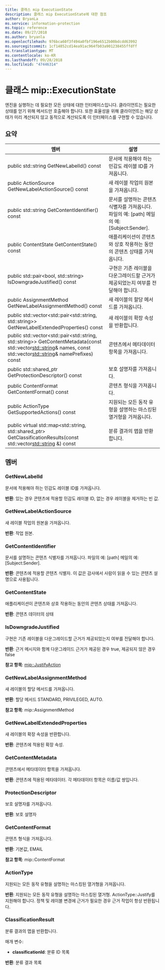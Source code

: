 ```yaml
---
title: 클래스 mip ExecutionState
description: 클래스 mip ExecutionState에 대한 참조
author: BryanLa
ms.service: information-protection
ms.topic: reference
ms.date: 09/27/2018
ms.author: bryanla
ms.openlocfilehash: 976bca60f3f494a0fbf196e6512b00bdcdd63992
ms.sourcegitcommit: 1cf14852cd14ea91ac964fb03a901238455ffdff
ms.translationtype: MT
ms.contentlocale: ko-KR
ms.lasthandoff: 09/28/2018
ms.locfileid: "47446314"
---
```

# <a name="class-mipexecutionstate"></a>클래스 mip::ExecutionState 
엔진을 실행하는 데 필요한 모든 상태에 대한 인터페이스입니다.
클라이언트는 필요한 상태를 얻기 위해 메서드만 호출해야 합니다. 또한 효율성을 위해 클라이언트는 해당 상태가 미리 계산되지 않고 동적으로 계산되도록 이 인터페이스를 구현할 수 있습니다.
  
## <a name="summary"></a>요약
 멤버                        | 설명                                
--------------------------------|---------------------------------------------
 public std::string GetNewLabelId() const  |  문서에 적용해야 하는 민감도 레이블 ID를 가져옵니다.
 public ActionSource GetNewLabelActionSource() const  |  새 레이블 작업의 원본을 가져옵니다.
 public std::string GetContentIdentifier() const  |  문서를 설명하는 콘텐츠 식별자를 가져옵니다. 파일의 예: [path] 메일의 예: [Subject:Sender].
 public ContentState GetContentState() const  |  애플리케이션이 콘텐츠와 상호 작용하는 동안의 콘텐츠 상태를 가져옵니다.
public std::pair<bool, std::string> IsDowngradeJustified() const  |  구현은 기존 레이블을 다운그레이드할 근거가 제공되었는지 여부를 전달해야 합니다.
 public AssignmentMethod GetNewLabelAssignmentMethod() const  |  새 레이블의 할당 메서드를 가져옵니다.
public std::vector<std::pair<std::string, std::string>> GetNewLabelExtendedProperties() const  |  새 레이블의 확장 속성을 반환합니다.
public std::vector<std::pair<std::string, std::string>> GetContentMetadata(const std::vector<std::string>& names, const std::vector<std::string>& namePrefixes) const  |  콘텐츠에서 메타데이터 항목을 가져옵니다.
public std::shared_ptr<ProtectionDescriptor> GetProtectionDescriptor() const  |  보호 설명자를 가져옵니다.
 public ContentFormat GetContentFormat() const  |  콘텐츠 형식을 가져옵니다.
 public ActionType GetSupportedActions() const  |  지원되는 모든 동작 유형을 설명하는 마스킹된 열거형을 가져옵니다.
public virtual std::map<std::string, std::shared_ptr<ClassificationResult>> GetClassificationResults(const std::vector<std::string> &) const  |  분류 결과의 맵을 반환합니다.
  
## <a name="members"></a>멤버
  
### <a name="getnewlabelid"></a>GetNewLabelId
문서에 적용해야 하는 민감도 레이블 ID를 가져옵니다.

  
**반환**: 있는 경우 콘텐츠에 적용할 민감도 레이블 ID, 없는 경우 레이블을 제거하는 빈 값.
  
### <a name="getnewlabelactionsource"></a>GetNewLabelActionSource
새 레이블 작업의 원본을 가져옵니다.

  
**반환**: 작업 원본.
  
### <a name="getcontentidentifier"></a>GetContentIdentifier
문서를 설명하는 콘텐츠 식별자를 가져옵니다. 파일의 예: [path] 메일의 예: [Subject:Sender].

  
**반환**: 콘텐츠에 적용할 콘텐츠 식별자.
이 값은 감사에서 사람이 읽을 수 있는 콘텐츠 설명으로 사용됩니다.
  
### <a name="getcontentstate"></a>GetContentState
애플리케이션이 콘텐츠와 상호 작용하는 동안의 콘텐츠 상태를 가져옵니다.

  
**반환**: 콘텐츠 데이터의 상태
  
### <a name="isdowngradejustified"></a>IsDowngradeJustified
구현은 기존 레이블을 다운그레이드할 근거가 제공되었는지 여부를 전달해야 합니다.

  
**반환**: 근거 메시지와 함께 다운그레이드 근거가 제공된 경우 true, 제공되지 않은 경우 false 
  
**참고 항목**: [mip::JustifyAction](class_mip_justifyaction.md)
  
### <a name="getnewlabelassignmentmethod"></a>GetNewLabelAssignmentMethod
새 레이블의 할당 메서드를 가져옵니다.

  
**반환**: 할당 메서드 STANDARD, PRIVILEGED, AUTO. 
  
**참고 항목**: mip::AssignmentMethod
  
### <a name="getnewlabelextendedproperties"></a>GetNewLabelExtendedProperties
새 레이블의 확장 속성을 반환합니다.

  
**반환**: 콘텐츠에 적용된 확장 속성.
  
### <a name="getcontentmetadata"></a>GetContentMetadata
콘텐츠에서 메타데이터 항목을 가져옵니다.

  
**반환**: 콘텐츠에 적용된 메타데이터. 각 메타데이터 항목은 이름/값 쌍입니다.
  
### <a name="protectiondescriptor"></a>ProtectionDescriptor
보호 설명자를 가져옵니다.

  
**반환**: 보호 설명자
  
### <a name="getcontentformat"></a>GetContentFormat
콘텐츠 형식을 가져옵니다.

  
**반환**: 기본값, EMAIL 
  
**참고 항목**: mip::ContentFormat
  
### <a name="actiontype"></a>ActionType
지원되는 모든 동작 유형을 설명하는 마스킹된 열거형을 가져옵니다.

  
**반환**: 지원되는 모든 동작 유형을 설명하는 마스킹된 열거형.
ActionType::Justify를 지원해야 합니다. 정책 및 레이블 변경에 근거가 필요한 경우 근거 작업이 항상 반환됩니다.
  
### <a name="classificationresult"></a>ClassificationResult
분류 결과의 맵을 반환합니다.

매개 변수:  
* **classificationId**: 분류 ID 목록 



  
**반환**: 분류 결과 목록